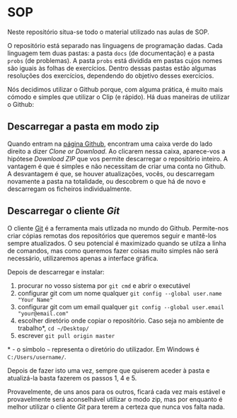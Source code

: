 # SOP

Neste repositório situa-se todo o material utilizado nas aulas de SOP. 

O repositório está separado nas linguagens de programação dadas. Cada linguagem tem duas pastas: a pasta `docs` (de documentação) e a pasta `probs` (de problemas). A pasta `probs` está dividida em pastas cujos nomes são iguais às folhas de exercícios. Dentro dessas pastas estão algumas resoluções dos exercícios, dependendo do objetivo desses exercícios.

Nós decidimos utilizar o Github porque, com alguma prática, é muito mais cómodo e simples que utilizar o Clip (e rápido). Há duas maneiras de utilizar o Github:


## Descarregar a pasta em modo zip

Quando entram na [página Github](https://github.com/tpdsantos/SOP), encontram uma caixa verde do lado direito a dizer *Clone or Download*. Ao clicarem nessa caixa, aparece-vos a hipótese *Download ZIP* que vos permite descarregar o repositório inteiro. A vantagem é que é simples e não necessitam de criar uma conta no Github. A desvantagem é que, se houver atualizações, vocês, ou descarregam novamente a pasta na totalidade, ou descobrem o que há de novo e descarregam os ficheiros individualmente.


## Descarregar o cliente *Git*

O cliente [Git](https://git-scm.com/downloads) é a ferramenta mais utlizada no mundo do Github. Permite-nos criar cópias remotas dos repositórios que queremos seguir e mantê-los sempre atualizados. O seu potencial é maximizado quando se utilza a linha de comandos, mas como queremos fazer coisas muito simples não será necessário, utilizaremos apenas a interface gráfica. 

Depois de descarregar e instalar:

1. procurar no vosso sistema por `git cmd` e abrir o executável
2. configurar git com um nome qualquer `git config --global user.name "Your Name"`
3. configurar git com um email qualquer `git config --global user.email "your@email.com"`
4. escolher diretório onde copiar o repositório. Caso seja no ambiente de trabalho\*, `cd ~/Desktop/`
5. escrever `git pull origin master`

\* - o símbolo `~` representa o diretório do utilizador. Em Windows é `C:/Users/username/`.

Depois de fazer isto uma vez, sempre que quiserem aceder à pasta e atualizá-la basta fazerem os passos 1, 4 e 5.

Provavelmente, de uns anos para os outros, ficará cada vez mais estável e provavelmente será aconselhável utilizar o modo zip, mas por enquanto é melhor utilizar o cliente *Git* para terem a certeza que nunca vos falta nada.

